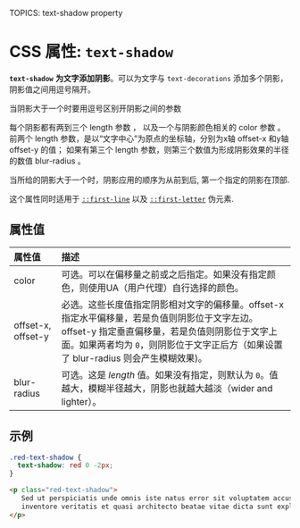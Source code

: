 TOPICS: text-shadow property

# CSS 属性: `text-shadow`

**`text-shadow`** **为文字添加阴影**。可以为文字与 `text-decorations` 添加多个阴影，阴影值之间用逗号隔开。

当阴影大于一个时要用逗号区别开阴影之间的参数

每个阴影都有两到三个 length 参数 ， 以及一个与阴影颜色相关的 color 参数 。 前两个 length 参数，是以“文字中心”为原点的坐标轴，分别为x轴 offset-x
和y轴 offset-y 的值； 如果有第三个 length 参数，则第三个数值为形成阴影效果的半径的数值 blur-radius 。

当所给的阴影大于一个时，阴影应用的顺序为从前到后, 第一个指定的阴影在顶部.

这个属性同时适用于 [`::first-line`](/zh-hans/webfrontend/::first-line) 以及
[`::first-letter`](/zh-hans/webfrontend/::first-letter) 伪元素.

## 属性值

| 属性值 | 描述 |
| :--- | :--- |
| color | 可选。可以在偏移量之前或之后指定。如果没有指定颜色，则使用UA（用户代理）自行选择的颜色。|
| offset-x, offset-y | 必选。这些长度值指定阴影相对文字的偏移量。offset-x 指定水平偏移量，若是负值则阴影位于文字左边。offset-y 指定垂直偏移量，若是负值则阴影位于文字上面。如果两者均为 `0`，则阴影位于文字正后方（如果设置了 blur-radius 则会产生模糊效果)。|
| blur-radius | 可选。这是 *length* 值。如果没有指定，则默认为 `0`。值越大，模糊半径越大，阴影也就越大越淡（wider and lighter）。|

## 示例

```css
.red-text-shadow {
  text-shadow: red 0 -2px;
}
```

```html
<p class="red-text-shadow">
   Sed ut perspiciatis unde omnis iste natus error sit voluptatem accusantium doloremque laudantium, totam rem aperiam, eaque ipsa quae ab illo
   inventore veritatis et quasi architecto beatae vitae dicta sunt explicabo.
</p>
```

